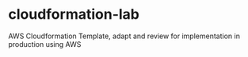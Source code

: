 # cloudformation-lab
AWS Cloudformation Template, adapt and review for implementation in production using AWS
